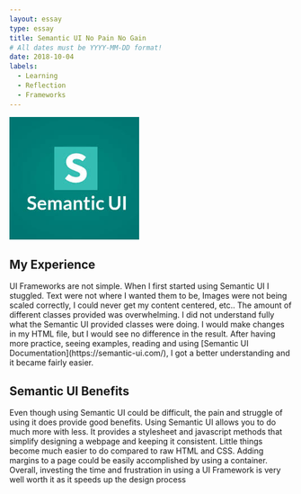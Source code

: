 ```yaml
---
layout: essay
type: essay
title: Semantic UI No Pain No Gain
# All dates must be YYYY-MM-DD format!
date: 2018-10-04
labels:
  - Learning
  - Reflection
  - Frameworks
---
```

<img class="ui small right floated rounded image" src="../images/SematicUI.jpeg">
<h2>My Experience</h2>
UI Frameworks are not simple. When I first started using Semantic UI I stuggled. Text were not where I wanted them to be, Images were not being scaled correctly, I could never get my content centered, etc.. The amount of different classes provided was overwhelming. I did not understand fully what the Semantic UI provided classes were doing. I would make changes in my HTML file, but I would see no difference in the result. After having more practice, seeing examples, reading and using [Semantic UI Documentation](https://semantic-ui.com/), I got a better understanding and it became fairly easier.

<h2>Semantic UI Benefits</h2>
Even though using Semantic UI could be difficult, the pain and struggle of using it does provide good benefits. Using Semantic UI allows you to do much more with less. It provides a stylesheet and javascript methods that simplify designing a webpage and keeping it consistent. Little things become much easier to do compared to raw HTML and CSS. Adding margins to a page could be easily accomplished by using a container. Overall, investing the time and frustration in using a UI Framework is very well worth it as it speeds up the design process
